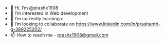 - 👋 Hi, I’m @prashx1908
- 👀 I’m interested in Web development
- 🌱 I’m currently learning c 
- 💞️ I’m looking to collaborate on https://www.linkedin.com/in/prashanth-g-399225202/
- 📫 How to reach me - prashx1908@gmail.com

<!---
prashx1908/prashx1908 is a ✨ special ✨ repository because its `README.md` (this file) appears on your GitHub profile.
You can click the Preview link to take a look at your changes.
--->
